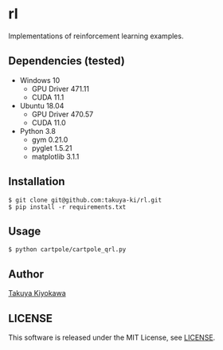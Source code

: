 # rl

Implementations of reinforcement learning examples.

## Dependencies (tested)

- Windows 10
  - GPU Driver 471.11
  - CUDA 11.1
- Ubuntu 18.04
  - GPU Driver 470.57
  - CUDA 11.0
- Python 3.8
  - gym 0.21.0
  - pyglet 1.5.21
  - matplotlib 3.1.1

## Installation

    $ git clone git@github.com:takuya-ki/rl.git
    $ pip install -r requirements.txt

## Usage

    $ python cartpole/cartpole_qrl.py

## Author

[Takuya Kiyokawa](https://takuya-ki.github.io/)  

## LICENSE

This software is released under the MIT License, see [LICENSE](./LICENSE).
